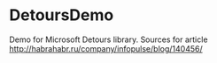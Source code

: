 DetoursDemo
===========

Demo for Microsoft Detours library. Sources for article http://habrahabr.ru/company/infopulse/blog/140456/